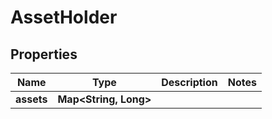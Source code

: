 

# AssetHolder


## Properties

| Name | Type | Description | Notes |
|------------ | ------------- | ------------- | -------------|
|**assets** | **Map&lt;String, Long&gt;** |  |  |



